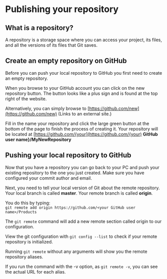 # Publishing your repository

## What is a repository?

A repository is a storage space where you can access your project, its files, and all the versions of its files that Git saves.

## Create an empty repository on GitHub

Before you can push your local repository to GitHub you first need to create an empty repository.

When you browse to your GitHub account you can click on the new repository button. The button looks like a plus sign and is found at the top right of the website.

Alternatively, you can simply browse to [https://github.com/new](https://github.com/new) \(Links to an external site.\)

Fill in the name your repository and click the large green button at the bottom of the page to finish the process of creating it. Your repository will be located at [https://github.com/{your](https://github.com/{your) **GitHub user name}/MyNewRepository**

## Pushing your local repository to GitHub

Now that you have a repository you can go back to your PC and push your existing repository to the one you just created. Make sure you have configured your commit author and email.

Next, you need to tell your local version of Git about the remote repository. Your local branch is called **master**. Your remote branch is called **origin**.

You do this by typing:  
 `git remote add origin https://github.com/<your GitHub user name>/Products`

The `git remote` command will add a new remote section called origin to our configuration.

View the git configuration with `git config --list` to check if your remote repository is initialized.

Running `git remote` without any arguments will show you the remote repository aliases.

If you run the command with the -v option, as `git remote -v`, you can see the actual URL for each alias.


